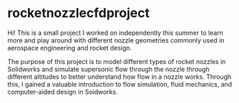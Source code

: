 # rocketnozzlecfdproject
Hi! This is a small project I worked on independently this summer to learn more and play around with different nozzle geometries commonly used in aerospace engineering and rocket design. 

The purpose of this project is to model different types of rocket nozzles in Solidworks and simulate supersonic flow through the nozzle through different altitudes to better understand how flow in a nozzle works. Through this, I gained a valuable introduction to flow simulation, fluid mechanics, and computer-aided design in Soidworks.
